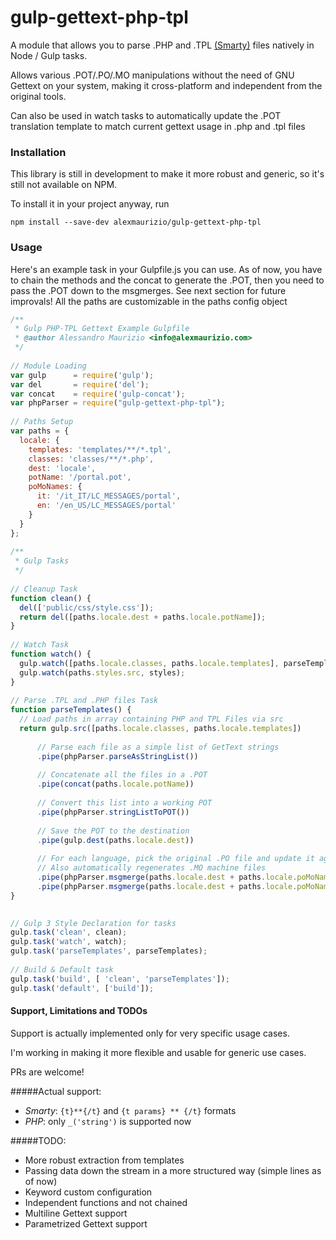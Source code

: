 # gulp-gettext-php-tpl

A module that allows you to parse .PHP and .TPL [(Smarty)](https://github.com/smarty-php/smarty) files natively in Node / Gulp tasks.

Allows various .POT/.PO/.MO manipulations without the need of GNU Gettext on your system, making it cross-platform and independent from the original tools. 

Can also be used in watch tasks to automatically update the .POT translation template to match current gettext usage in .php and .tpl files

### Installation
This library is still in development to make it more robust and generic, so it's still not available on NPM.

To install it in your project anyway, run
```
npm install --save-dev alexmaurizio/gulp-gettext-php-tpl
```

### Usage
Here's an example task in your Gulpfile.js you can use.
As of now, you have to chain the methods and the concat to generate the .POT, then you need to pass the .POT down to the msgmerges. See next section for future improvals!
All the paths are customizable in the paths config object

```javascript
/**
 * Gulp PHP-TPL Gettext Example Gulpfile
 * @author Alessandro Maurizio <info@alexmaurizio.com>
 */
 
// Module Loading
var gulp      = require('gulp');
var del       = require('del');
var concat    = require('gulp-concat');
var phpParser = require("gulp-gettext-php-tpl");
 
// Paths Setup
var paths = {
  locale: {
    templates: 'templates/**/*.tpl',
    classes: 'classes/**/*.php',
    dest: 'locale',
    potName: '/portal.pot',
    poMoNames: {
      it: '/it_IT/LC_MESSAGES/portal',
      en: '/en_US/LC_MESSAGES/portal'
    }
  }
};
 
/**
 * Gulp Tasks
 */
 
// Cleanup Task
function clean() {
  del(['public/css/style.css']);
  return del([paths.locale.dest + paths.locale.potName]);
}
 
// Watch Task
function watch() {
  gulp.watch([paths.locale.classes, paths.locale.templates], parseTemplates);
  gulp.watch(paths.styles.src, styles);
}
 
// Parse .TPL and .PHP files Task
function parseTemplates() {
  // Load paths in array containing PHP and TPL Files via src
  return gulp.src([paths.locale.classes, paths.locale.templates])
  
      // Parse each file as a simple list of GetText strings
      .pipe(phpParser.parseAsStringList())
      
      // Concatenate all the files in a .POT
      .pipe(concat(paths.locale.potName))
      
      // Convert this list into a working POT
      .pipe(phpParser.stringListToPOT())
      
      // Save the POT to the destination
      .pipe(gulp.dest(paths.locale.dest))
      
      // For each language, pick the original .PO file and update it against the POT
      // Also automatically regenerates .MO machine files
      .pipe(phpParser.msgmerge(paths.locale.dest + paths.locale.poMoNames.it))
      .pipe(phpParser.msgmerge(paths.locale.dest + paths.locale.poMoNames.en));
}

 
// Gulp 3 Style Declaration for tasks
gulp.task('clean', clean);
gulp.task('watch', watch);
gulp.task('parseTemplates', parseTemplates);
 
// Build & Default task
gulp.task('build', [ 'clean', 'parseTemplates']);
gulp.task('default', ['build']); 
```

#### Support, Limitations and TODOs
Support is actually implemented only for very specific usage cases.

I'm working in making it more flexible and usable for generic use cases.

PRs are welcome!

#####Actual support:
- *Smarty*: `{t}**{/t}` and `{t params} ** {/t}` formats
- *PHP*: only `_('string')` is supported now

#####TODO:
- More robust extraction from templates
- Passing data down the stream in a more structured way (simple lines as of now)
- Keyword custom configuration
- Independent functions and not chained
- Multiline Gettext support
- Parametrized Gettext support